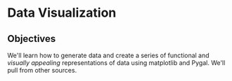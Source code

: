 # Data Visualization  

## Objectives  

We'll learn how to generate data and create a series of functional and *visually appealing* representations of data using matplotlib and Pygal. We'll pull from other sources.  
